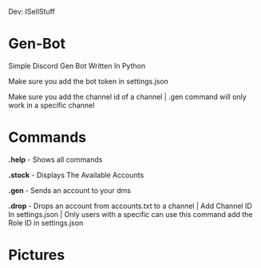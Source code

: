 Dev: ISellStuff

# Gen-Bot
Simple Discord Gen Bot Written In Python

Make sure you add the bot token in settings.json

Make sure you add the channel id of a channel | .gen command will only work in a specific channel

# Commands

**.help** - Shows all commands

**.stock** - Displays The Available Accounts

**.gen <account>** - Sends an account to your dms

**.drop** - Drops an account from accounts.txt to a channel | Add Channel ID In settings.json | Only users with a specific can use this command add the Role ID in settings.json

# Pictures
